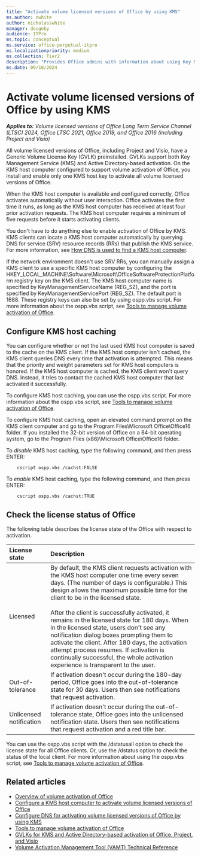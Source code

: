 ```yaml
---
title: "Activate volume licensed versions of Office by using KMS"
ms.author: nwhite
author: nicholasswhite
manager: dougeby
audience: ITPro
ms.topic: conceptual
ms.service: office-perpetual-itpro
ms.localizationpriority: medium
ms.collection: Tier2
description: "Provides Office admins with information about using Key Management Service (KMS) to activate volume licensed versions of Office, Project, and Visio."
ms.date: 09/18/2024
---
```


# Activate volume licensed versions of Office by using KMS

***Applies to:*** *Volume licensed versions of Office Long Term Service Channel (LTSC) 2024, Office LTSC 2021, Office 2019, and Office 2016 (including Project and Visio)*  

All volume licensed versions of Office, including Project and Visio, have a Generic Volume License Key (GVLK) preinstalled. GVLKs support both Key Management Service (KMS) and Active Directory-based activation. On the KMS host computer configured to support volume activation of Office, you install and enable only one KMS host key to activate all volume licensed versions of Office.
  
When the KMS host computer is available and configured correctly, Office activates automatically without user interaction. Office activates the first time it runs, as long as the KMS host computer has received at least four prior activation requests. The KMS host computer requires a minimum of five requests before it starts activating clients.
  
You don't have to do anything else to enable activation of Office by KMS. KMS clients can locate a KMS host computer automatically by querying DNS for service (SRV) resource records (RRs) that publish the KMS service. For more information, see [How DNS is used to find a KMS host computer](configure-dns-to-activate-office-by-using-kms.md#how-dns-is-used-to-find-a-kms-host-computer).

If the network environment doesn't use SRV RRs, you can manually assign a KMS client to use a specific KMS host computer by configuring the HKEY_LOCAL_MACHINE\\Software\\Microsoft\\OfficeSoftwareProtectionPlatform registry key on the KMS client. The KMS host computer name is specified by KeyManagementServiceName (REG_SZ), and the port is specified by KeyManagementServicePort (REG_SZ). The default port is 1688. These registry keys can also be set by using ospp.vbs script. For more information about the ospp.vbs script, see [Tools to manage volume activation of Office](tools-to-manage-volume-activation-of-office.md).
  
## Configure KMS host caching

You can configure whether or not the last used KMS host computer is saved to the cache on the KMS client. If the KMS host computer isn't cached, the KMS client queries DNS every time that activation is attempted. This means that the priority and weight parameters set for KMS host computers is honored. If the KMS host computer is cached, the KMS client won't query DNS. Instead, it tries to contact the cached KMS host computer that last activated it successfully.

To configure KMS host caching, you can use the ospp.vbs script. For more information about the ospp.vbs script, see [Tools to manage volume activation of Office](tools-to-manage-volume-activation-of-office.md).
  
To configure KMS host caching, open an elevated command prompt on the KMS client computer and go to the Program Files\Microsoft Office\Office16 folder. If you installed the 32-bit version of Office on a 64-bit operating system, go to the Program Files (x86)\Microsoft Office\Office16 folder.  

To *disable* KMS host caching, type the following command, and then press ENTER:

```console
    cscript ospp.vbs /cachst:FALSE
```

To *enable* KMS host caching, type the following command, and then press ENTER:

```console
    cscript ospp.vbs /cachst:TRUE
```
  
## Check the license status of Office

The following table describes the license state of the Office with respect to activation.

|**License state**|**Description**|
|:-----|:-----|
|Licensed  |By default, the KMS client requests activation with the KMS host computer one time every seven days. (The number of days is configurable.) This design allows the maximum possible time for the client to be in the licensed state.  <br/> <br/>After the client is successfully activated, it remains in the licensed state for 180 days. When in the licensed state, users don't see any notification dialog boxes prompting them to activate the client. After 180 days, the activation attempt process resumes. If activation is continually successful, the whole activation experience is transparent to the user.  |
|Out-of-tolerance  |If activation doesn't occur during the 180-day period, Office goes into the out-of-tolerance state for 30 days. Users then see notifications that request activation.  |
|Unlicensed notification  |If activation doesn't occur during the out-of-tolerance state, Office goes into the unlicensed notification state. Users then see notifications that request activation and a red title bar.  |

You can use the ospp.vbs script with the /dstatusall option to check the license state for all Office clients. Or, use the /dstatus option to check the status of the local client. For more information about using the ospp.vbs script, see [Tools to manage volume activation of Office](tools-to-manage-volume-activation-of-office.md).
  
## Related articles

- [Overview of volume activation of Office](plan-volume-activation-of-office.md)
- [Configure a KMS host computer to activate volume licensed versions of Office](configure-a-kms-host-computer-for-office.md)
- [Configure DNS for activating volume licensed versions of Office by using KMS](configure-dns-to-activate-office-by-using-kms.md)
- [Tools to manage volume activation of Office](tools-to-manage-volume-activation-of-office.md)
- [GVLKs for KMS and Active Directory-based activation of Office, Project, and Visio](gvlks.md)
- [Volume Activation Management Tool (VAMT) Technical Reference](/windows/deployment/volume-activation/volume-activation-management-tool)